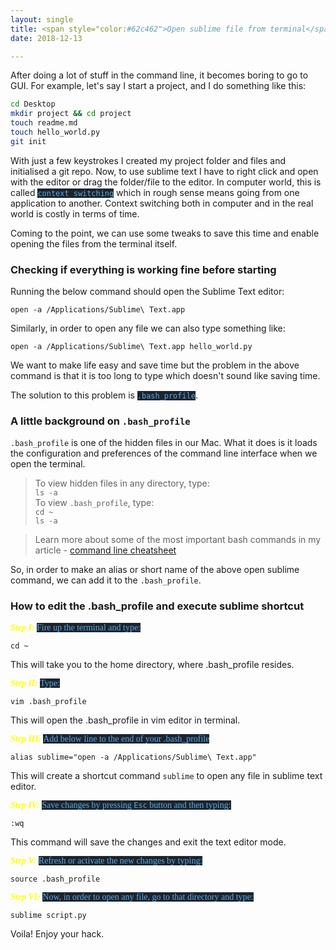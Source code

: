 ```yaml
---
layout: single
title: <span style="color:#62c462">Open sublime file from terminal</span>
date: 2018-12-13

---
```


After doing a lot of stuff in the command line, it becomes boring to go to GUI. For example, let's say I start a project, and I do something like this:

```bash
cd Desktop
mkdir project && cd project
touch readme.md
touch hello_world.py
git init
```

With just a few keystrokes I created my project folder and files and initialised a git repo. Now, to use sublime text I have to right click and open with the editor or drag the folder/file to the editor. In computer world, this is called <span style="color: #55acee;background-color: #1E242C;font-size:14px; font-family: 'Lucida Grande'">`context switching`</span> which in rough sense means going from one application to another. Context switching both in computer and in the real world is costly in terms of time. 

Coming to the point, we can use some tweaks to save this time and enable opening the files from the terminal itself.

### Checking if everything is working fine before starting

Running the below command should open the Sublime Text editor:

    open -a /Applications/Sublime\ Text.app

Similarly, in order to open any file we can also type something like:

    open -a /Applications/Sublime\ Text.app hello_world.py

We want to make life easy and save time but the problem in the above command is that it is too long to type which doesn't sound like saving time.

The solution to this problem is <span style="color: #55acee;background-color: #1E242C;font-size:14px; font-family: 'Lucida Grande'">`.bash_profile`</span>.

### A little background on `.bash_profile`
`.bash_profile` is one of the hidden files in our Mac. What it does is it loads the configuration and preferences of the command line interface when we open the terminal. 

> To view hidden files in any directory, type: <br/>
`ls -a` <br/>
> To view `.bash_profile`, type:<br/>
`cd ~` <br/>
`ls -a` 

> Learn more about some of the most important bash commands in my article - [command line cheatsheet](https://github.com/upengareri/data_science/blob/master/notes/terminal/command_line_cheats.md)

So, in order to make an alias or short name of the above open sublime command, we can add it to the `.bash_profile`.

### How to edit the .bash_profile and execute sublime shortcut

<span style="color: yellow;font-size:14px; font-family: 'Lucida Grande'">___Step I:___ </span><span style="color: #55acee;background-color: #1E242C;font-size:14px; font-family: 'Lucida Grande'"> Fire up the terminal and type:</span> <br/>

`cd ~` <br/>

This will take you to the home directory, where .bash_profile resides.

<span style="color: yellow;font-size:14px; font-family: 'Lucida Grande'">___Step II:___ </span><span style="color: #55acee;background-color: #1E242C;font-size:14px; font-family: 'Lucida Grande'"> Type:</span> <br/>

`vim .bash_profile` <br/>

This will open the .bash_profile in vim editor in terminal.


<span style="color: yellow;font-size:14px; font-family: 'Lucida Grande'">___Step III:___ </span><span style="color: #55acee;background-color: #1E242C;font-size:14px; font-family: 'Lucida Grande'"> Add below line to the end of your .bash_profile</span> <br/>

`alias sublime="open -a /Applications/Sublime\ Text.app"` <br/>

This will create a shortcut command `sublime` to open any file in sublime text editor.

<span style="color: yellow;font-size:14px; font-family: 'Lucida Grande'">___Step IV:___ </span><span style="color: #55acee;background-color: #1E242C;font-size:14px; font-family: 'Lucida Grande'"> Save changes by pressing `Esc` button and then typing:</span> <br/>

`:wq`

This command will save the changes and exit the text editor mode.

<span style="color: yellow;font-size:14px; font-family: 'Lucida Grande'">___Step V:___ </span><span style="color: #55acee;background-color: #1E242C;font-size:14px; font-family: 'Lucida Grande'"> Refresh or activate the new changes by typing: </span> <br/>

`source .bash_profile`

<span style="color: yellow;font-size:14px; font-family: 'Lucida Grande'">___Step VI:___ </span><span style="color: #55acee;background-color: #1E242C;font-size:14px; font-family: 'Lucida Grande'"> Now, in order to open any file, go to that directory and type: </span> <br/>

`sublime script.py`

Voila! Enjoy your hack.



